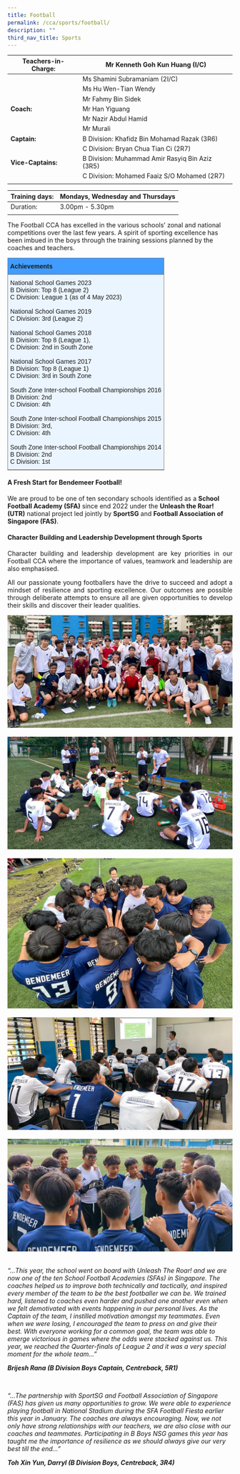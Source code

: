 ```yaml
---
title: Football
permalink: /cca/sports/football/
description: ""
third_nav_title: Sports
---
```

|  **Teachers-in-Charge:** | Mr Kenneth Goh Kun Huang (I/C) | 
| -------- | -------- |
|  | Ms Shamini Subramaniam (2I/C) |
|  | Ms Hu Wen-Tian Wendy |
|  | Mr Fahmy Bin Sidek |
|**Coach:** |Mr Han Yiguang |
|  | Mr Nazir Abdul Hamid |
|  | Mr Murali |
|**Captain:** | B Division: Khafidz Bin Mohamad Razak (3R6)|
|  | C Division: Bryan Chua Tian Ci (2R7) |
|**Vice-Captains:** |  B Division: Muhammad Amir Rasyiq Bin Aziz (3R5)   |
|  | C Division: Mohamed Faaiz S/O Mohamed (2R7) |
|  |  |

| Training days: | Mondays, Wednesday and Thursdays  |
| - | -|
| Duration: |  3.00pm - 5.30pm |
| | |

The Football CCA has excelled in the various schools’ zonal and national competitions over the last few years. A spirit of sporting excellence has been imbued in the boys through the training sessions planned by the coaches and teachers.

<style type="text/css">
.tg  {border-collapse:collapse;border-spacing:0;}
.tg td{border-color:black;border-style:solid;border-width:1px;font-family:Arial, sans-serif;font-size:14px;
  overflow:hidden;padding:10px 5px;word-break:normal;}
.tg th{border-color:black;border-style:solid;border-width:1px;font-family:Arial, sans-serif;font-size:14px;
  font-weight:normal;overflow:hidden;padding:10px 5px;word-break:normal;}
.tg .tg-f8tz{background-color:#409cff;border-color:inherit;text-align:left;vertical-align:top}
.tg .tg-riw3{background-color:#ebf5ff;border-color:inherit;text-align:left;vertical-align:top}
</style>
<table class="tg">
<thead>
  <tr>
    <th class="tg-f8tz"><span style="font-weight:bold">Achievements</span></th>
  </tr>
</thead>
<tbody>
  <tr>
    <td class="tg-riw3">National School Games 2023<br>B Division:  Top 8 (League 2)<br>C Division: League 1 (as of 4 May 2023)<br><br>National School Games 2019 <br>C Division: 3rd (League 2)<br><br>National School Games 2018<br>B Division: Top 8 (League 1), <br>C Division: 2nd in South Zone<br><br>National School Games 2017<br>B Division: Top 8 (League 1)<br>C Division: 3rd in South Zone<br><br>South Zone Inter-school Football Championships 2016<br>B Division: 2nd<br>C Division: 4th <br><br>South Zone Inter-school Football Championships 2015<br>B Division: 3rd, <br>C Division: 4th<br><br>South Zone Inter-school Football Championships 2014<br>B Division: 2nd<br>C Division: 1st</td>
  </tr>
</tbody>
</table>

#### **A Fresh Start for Bendemeer Football!**

We are proud to be one of ten secondary schools identified as a **School Football Academy (SFA)** since end 2022 under the **Unleash the Roar! (UTR)** national project led jointly by **SportSG** and **Football Association of Singapore (FAS)**.


#### **Character Building and Leadership Development through Sports**

<p style="text-align:justify">Character building and leadership development are key priorities in our Football CCA where the importance of values, teamwork and leadership are also emphasised.</p>

<p style="text-align:justify">All our passionate young footballers have the drive to succeed and adopt a mindset of resilience and sporting excellence. Our outcomes are possible through deliberate attempts to ensure all are given opportunities to develop their skills and discover their leader qualities. </p>

![](/images/Cca/cca-football-41.jpg)
<br>
<br>
![](/images/Cca/cca-football-42.jpg)<br>
<br>
![](/images/Cca/cca-football-43.jpg)<br>
<br>
![](/images/Cca/cca-football-44.jpg)<br>
<br>
![](/images/Cca/cca-football-45.jpg)<br>
<br>


*“...This year, the school went on board with Unleash The Roar! and we are now one of the ten School Football Academies (SFAs) in Singapore. The coaches helped us to improve both technically and tactically, and inspired every member of the team to be the best footballer we can be. We trained hard, listened to coaches even harder and pushed one another even when we felt demotivated with events happening in our personal lives. As the Captain of the team, I instilled motivation amongst my teammates. Even when we were losing, I encouraged the team to press on and give their best. With everyone working for a common goal, the team was able to emerge victorious in games where the odds were stacked against us. This year, we reached the Quarter-finals of League 2 and it was a very special moment for the whole team…”* 

 ***Brijesh Rana (B Division Boys Captain, Centreback, 5R1)***
 
 <br>
 
 *“...The partnership with SportSG and Football Association of Singapore (FAS) has given us many opportunities to grow. We were able to experience playing football in National Stadium during the SFA Football Fiesta earlier this year in January. The coaches are always encouraging. Now, we not only have strong relationships with our teachers, we are also close with our coaches and teammates. Participating in B Boys NSG games this year has taught me the importance of resilience as we should always give our very best till the end…”*

***Toh Xin Yun, Darryl (B Division Boys, Centreback, 3R4)***
<br>